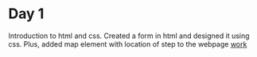 # Day 1
Introduction to html and css. Created a form in html and designed it using css. Plus, added map element with location of step to the webpage
[work](index.html)